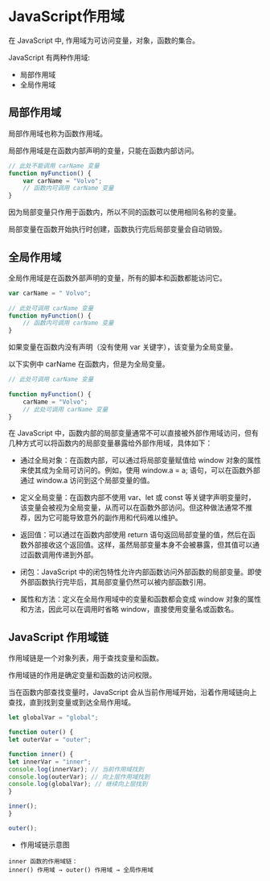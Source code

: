 # JavaScript作用域

在 JavaScript 中, 作用域为可访问变量，对象，函数的集合。

JavaScript 有两种作用域:

- 局部作用域
- 全局作用域

## 局部作用域
局部作用域也称为函数作用域。

局部作用域是在函数内部声明的变量，只能在函数内部访问。

```javascript
// 此处不能调用 carName 变量
function myFunction() {
    var carName = "Volvo";
    // 函数内可调用 carName 变量
}
```

因为局部变量只作用于函数内，所以不同的函数可以使用相同名称的变量。

局部变量在函数开始执行时创建，函数执行完后局部变量会自动销毁。

## 全局作用域
全局作用域是在函数外部声明的变量，所有的脚本和函数都能访问它。

```javascript
var carName = " Volvo";
 
// 此处可调用 carName 变量
function myFunction() {
    // 函数内可调用 carName 变量
}
```

如果变量在函数内没有声明（没有使用 var 关键字），该变量为全局变量。

以下实例中 carName 在函数内，但是为全局变量。
```javascript
// 此处可调用 carName 变量
 
function myFunction() {
    carName = "Volvo";
    // 此处可调用 carName 变量
}
```

在 JavaScript 中，函数内部的局部变量通常不可以直接被外部作用域访问，但有几种方式可以将函数内的局部变量暴露给外部作用域，具体如下：

+ 通过全局对象：在函数内部，可以通过将局部变量赋值给 window 对象的属性来使其成为全局可访问的。例如，使用 window.a = a; 语句，可以在函数外部通过 window.a 访问到这个局部变量的值。

+ 定义全局变量：在函数内部不使用 var、let 或 const 等关键字声明变量时，该变量会被视为全局变量，从而可以在函数外部访问。但这种做法通常不推荐，因为它可能导致意外的副作用和代码难以维护。

+ 返回值：可以通过在函数内部使用 return 语句返回局部变量的值，然后在函数外部接收这个返回值。这样，虽然局部变量本身不会被暴露，但其值可以通过函数调用传递到外部。

+ 闭包：JavaScript 中的闭包特性允许内部函数访问外部函数的局部变量。即使外部函数执行完毕后，其局部变量仍然可以被内部函数引用。

+ 属性和方法：定义在全局作用域中的变量和函数都会变成 window 对象的属性和方法，因此可以在调用时省略 window，直接使用变量名或函数名。

## JavaScript 作用域链
作用域链是一个对象列表，用于查找变量和函数。

作用域链的作用是确定变量和函数的访问权限。

当在函数内部查找变量时，JavaScript 会从当前作用域开始，沿着作用域链向上查找，直到找到变量或到达全局作用域。

```javascript
let globalVar = "global";

function outer() {
let outerVar = "outer";

function inner() {
let innerVar = "inner";
console.log(innerVar); // 当前作用域找到
console.log(outerVar); // 向上层作用域找到
console.log(globalVar); // 继续向上层找到
}

inner();
}

outer();
```

+ 作用域链示意图
```text
inner 函数的作用域链：
inner() 作用域 → outer() 作用域 → 全局作用域
```

